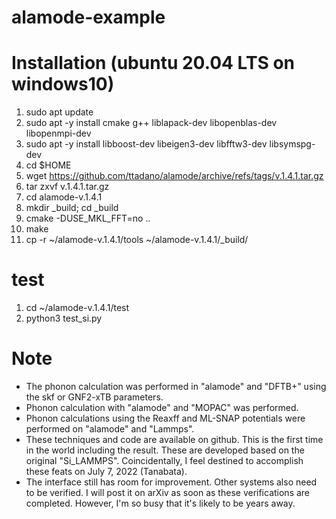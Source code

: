 # alamode-example


# Installation (ubuntu 20.04 LTS on windows10)
1. sudo apt update
2. sudo apt -y install cmake g++ liblapack-dev libopenblas-dev libopenmpi-dev 
3. sudo apt -y install libboost-dev libeigen3-dev libfftw3-dev libsymspg-dev
4. cd $HOME
5. wget https://github.com/ttadano/alamode/archive/refs/tags/v.1.4.1.tar.gz
6. tar zxvf v.1.4.1.tar.gz
7. cd alamode-v.1.4.1
8. mkdir _build; cd _build
9. cmake -DUSE_MKL_FFT=no ..
10. make
11. cp -r ~/alamode-v.1.4.1/tools ~/alamode-v.1.4.1/_build/


# test
1. cd ~/alamode-v.1.4.1/test
2. python3 test_si.py


# Note
- The phonon calculation was performed in "alamode" and "DFTB+" using the skf or GNF2-xTB parameters.
- Phonon calculation with "alamode" and "MOPAC" was performed.
- Phonon calculations using the Reaxff and ML-SNAP potentials were performed on "alamode" and "Lammps".
- These techniques and code are available on github. This is the first time in the world including the result. These are developed based on the original "Si_LAMMPS". Coincidentally, I feel destined to accomplish these feats on July 7, 2022 (Tanabata).
- The interface still has room for improvement. Other systems also need to be verified. I will post it on arXiv as soon as these verifications are completed. However, I'm so busy that it's likely to be years away.